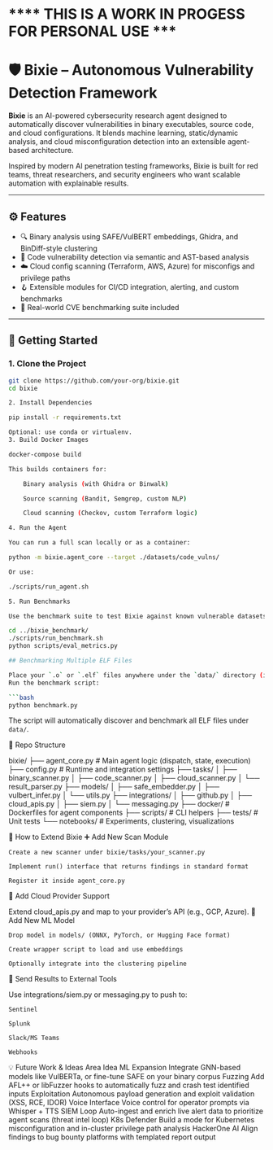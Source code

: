# **** THIS IS A WORK IN PROGESS FOR PERSONAL USE ***

# 🛡️ Bixie – Autonomous Vulnerability Detection Framework

**Bixie** is an AI-powered cybersecurity research agent designed to automatically discover vulnerabilities in binary executables, source code, and cloud configurations. It blends machine learning, static/dynamic analysis, and cloud misconfiguration detection into an extensible agent-based architecture.

Inspired by modern AI penetration testing frameworks,  Bixie is built for red teams, threat researchers, and security engineers who want scalable automation with explainable results.

---

## ⚙️ Features

- 🔍 Binary analysis using SAFE/VulBERT embeddings, Ghidra, and BinDiff-style clustering  
- 🧠 Code vulnerability detection via semantic and AST-based analysis  
- ☁️ Cloud config scanning (Terraform, AWS, Azure) for misconfigs and privilege paths  
- 🪝 Extensible modules for CI/CD integration, alerting, and custom benchmarks  
- 🧪 Real-world CVE benchmarking suite included  

---

## 🚀 Getting Started

### 1. Clone the Project

```bash
git clone https://github.com/your-org/bixie.git
cd bixie

2. Install Dependencies

pip install -r requirements.txt

Optional: use conda or virtualenv.
3. Build Docker Images

docker-compose build

This builds containers for:

    Binary analysis (with Ghidra or Binwalk)

    Source scanning (Bandit, Semgrep, custom NLP)

    Cloud scanning (Checkov, custom Terraform logic)

4. Run the Agent

You can run a full scan locally or as a container:

python -m bixie.agent_core --target ./datasets/code_vulns/

Or use:

./scripts/run_agent.sh

5. Run Benchmarks

Use the benchmark suite to test Bixie against known vulnerable datasets:

cd ../bixie_benchmark/
./scripts/run_benchmark.sh
python scripts/eval_metrics.py

## Benchmarking Multiple ELF Files

Place your `.o` or `.elf` files anywhere under the `data/` directory (including subdirectories).  
Run the benchmark script:

```bash
python benchmark.py
```

The script will automatically discover and benchmark all ELF files under `data/`.

🧱 Repo Structure

bixie/
├── agent_core.py            # Main agent logic (dispatch, state, execution)
├── config.py                # Runtime and integration settings
├── tasks/
│   ├── binary_scanner.py
│   ├── code_scanner.py
│   ├── cloud_scanner.py
│   └── result_parser.py
├── models/
│   ├── safe_embedder.py
│   ├── vulbert_infer.py
│   └── utils.py
├── integrations/
│   ├── github.py
│   ├── cloud_apis.py
│   ├── siem.py
│   └── messaging.py
├── docker/                  # Dockerfiles for agent components
├── scripts/                 # CLI helpers
├── tests/                   # Unit tests
└── notebooks/               # Experiments, clustering, visualizations

🧠 How to Extend Bixie
➕ Add New Scan Module

    Create a new scanner under bixie/tasks/your_scanner.py

    Implement run() interface that returns findings in standard format

    Register it inside agent_core.py

🔌 Add Cloud Provider Support

Extend cloud_apis.py and map to your provider’s API (e.g., GCP, Azure).
🔎 Add New ML Model

    Drop model in models/ (ONNX, PyTorch, or Hugging Face format)

    Create wrapper script to load and use embeddings

    Optionally integrate into the clustering pipeline

📣 Send Results to External Tools

Use integrations/siem.py or messaging.py to push to:

    Sentinel

    Splunk

    Slack/MS Teams

    Webhooks

💡 Future Work & Ideas
Area	Idea
ML Expansion	Integrate GNN-based models like VulBERTa, or fine-tune SAFE on your binary corpus
Fuzzing	Add AFL++ or libFuzzer hooks to automatically fuzz and crash test identified inputs
Exploitation	Autonomous payload generation and exploit validation (XSS, RCE, IDOR)
Voice Interface	Voice control for operator prompts via Whisper + TTS
SIEM Loop	Auto-ingest and enrich live alert data to prioritize agent scans (threat intel loop)
K8s Defender	Build a mode for Kubernetes misconfiguration and in-cluster privilege path analysis
HackerOne AI	Align findings to bug bounty platforms with templated report output
